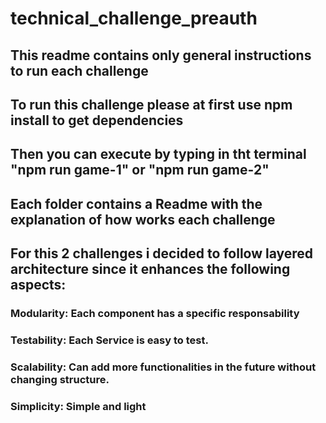 # technical_challenge_preauth
## This readme contains only general instructions to run each challenge
## To run this challenge please at first use npm install to get dependencies
## Then you can execute by typing in tht terminal "npm run game-1" or "npm run game-2" 
## Each folder contains a Readme with the explanation of how works each challenge
## For this 2 challenges i decided to follow layered architecture since it enhances the following aspects:
### Modularity: Each component has a specific responsability
### Testability: Each Service is easy to test.
### Scalability: Can add more functionalities in the future without changing structure.
### Simplicity: Simple and light
